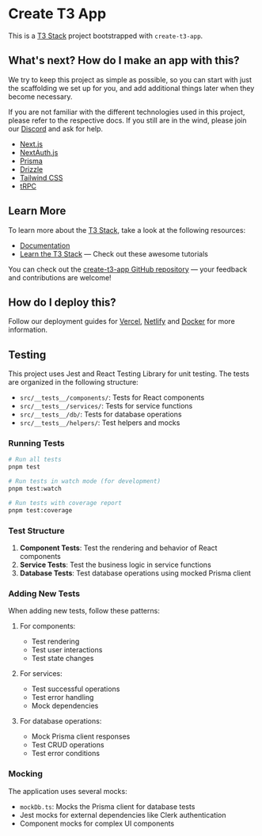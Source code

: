 # Create T3 App

This is a [T3 Stack](https://create.t3.gg/) project bootstrapped with `create-t3-app`.

## What's next? How do I make an app with this?

We try to keep this project as simple as possible, so you can start with just the scaffolding we set up for you, and add additional things later when they become necessary.

If you are not familiar with the different technologies used in this project, please refer to the respective docs. If you still are in the wind, please join our [Discord](https://t3.gg/discord) and ask for help.

- [Next.js](https://nextjs.org)
- [NextAuth.js](https://next-auth.js.org)
- [Prisma](https://prisma.io)
- [Drizzle](https://orm.drizzle.team)
- [Tailwind CSS](https://tailwindcss.com)
- [tRPC](https://trpc.io)

## Learn More

To learn more about the [T3 Stack](https://create.t3.gg/), take a look at the following resources:

- [Documentation](https://create.t3.gg/)
- [Learn the T3 Stack](https://create.t3.gg/en/faq#what-learning-resources-are-currently-available) — Check out these awesome tutorials

You can check out the [create-t3-app GitHub repository](https://github.com/t3-oss/create-t3-app) — your feedback and contributions are welcome!

## How do I deploy this?

Follow our deployment guides for [Vercel](https://create.t3.gg/en/deployment/vercel), [Netlify](https://create.t3.gg/en/deployment/netlify) and [Docker](https://create.t3.gg/en/deployment/docker) for more information.

## Testing

This project uses Jest and React Testing Library for unit testing. The tests are organized in the following structure:

- `src/__tests__/components/`: Tests for React components
- `src/__tests__/services/`: Tests for service functions
- `src/__tests__/db/`: Tests for database operations
- `src/__tests__/helpers/`: Test helpers and mocks

### Running Tests

```bash
# Run all tests
pnpm test

# Run tests in watch mode (for development)
pnpm test:watch

# Run tests with coverage report
pnpm test:coverage
```

### Test Structure

1. **Component Tests**: Test the rendering and behavior of React components
2. **Service Tests**: Test the business logic in service functions
3. **Database Tests**: Test database operations using mocked Prisma client

### Adding New Tests

When adding new tests, follow these patterns:

1. For components:

   - Test rendering
   - Test user interactions
   - Test state changes

2. For services:

   - Test successful operations
   - Test error handling
   - Mock dependencies

3. For database operations:
   - Mock Prisma client responses
   - Test CRUD operations
   - Test error conditions

### Mocking

The application uses several mocks:

- `mockDb.ts`: Mocks the Prisma client for database tests
- Jest mocks for external dependencies like Clerk authentication
- Component mocks for complex UI components
